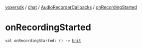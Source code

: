 [voxersdk](../../index.md) / [chat](../index.md) / [AudioRecorderCallbacks](index.md) / [onRecordingStarted](./on-recording-started.md)

# onRecordingStarted

`val onRecordingStarted: () -> `[`Unit`](https://kotlinlang.org/api/latest/jvm/stdlib/kotlin/-unit/index.html)